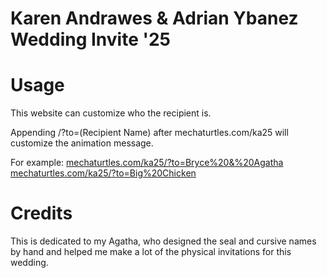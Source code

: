 # Karen Andrawes & Adrian Ybanez Wedding Invite '25

# Usage
This website can customize who the recipient is.

Appending /?to=(Recipient Name) after mechaturtles.com/ka25 will customize the animation message.

For example: [mechaturtles.com/ka25/?to=Bryce%20&%20Agatha](mechaturtles.com/ka25/?to=Bryce%20&%20Agatha) [mechaturtles.com/ka25/?to=Big%20Chicken](mechaturtles.com/ka25/?to=Big%20Chicken)

# Credits
This is dedicated to my Agatha, who designed the seal and cursive names by hand and helped me make a lot of the physical invitations for this wedding.
